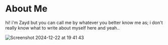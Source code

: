 # About Me

hi! i'm Zayd but you can call me by whatever you better know me as;
i don't really know what to write about myself here and yeah..

![Screenshot 2024-12-22 at 19 41 43](https://github.com/user-attachments/assets/035d995e-7379-46e1-8cbb-590b09f748eb)
